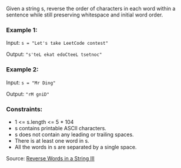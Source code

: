Given a string s, reverse the order of characters in each word within a sentence while still preserving whitespace and 
initial word order.

### Example 1:

Input: ```s = "Let's take LeetCode contest"```

Output: ```"s'teL ekat edoCteeL tsetnoc"```

### Example 2:

Input: ```s = "Mr Ding"```

Output: ```"rM gniD"```


### Constraints:

- 1 <= s.length <= 5 * 104
- s contains printable ASCII characters.
- s does not contain any leading or trailing spaces.
- There is at least one word in s.
- All the words in s are separated by a single space.

Source: [Reverse Words in a String III](https://leetcode.com/problems/reverse-words-in-a-string-iii/description/)